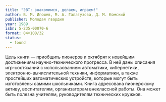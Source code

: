 ```yaml
---
title: "ЭВТ: знакомимся, делаем, играем!"
author: Б. М. Игошев, М. А. Галагузова, Д. М. Комский
publisher: Молодая гвардия
year: 1989
isbn: 5-235-00070-6
format: 84×108/32
status:
  - found
---
```


Цель книги — приобщить пионеров и октябрят к новейшим достижениям научно-технического прогресса. В ней даны описания игр-состязаний с использованием автоматики, кибернетики, электронно-вычислительной техники, информатики, а также простейших автоматических устройств, которые могут быть изготовлены самими школьниками. Книга адресована пионерскому активу, воспитателям, организаторам внеклассной работы. Она может быть полезна учителям, руководителям технических кружков.
